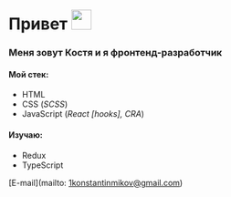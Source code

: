# Привет <img src="https://www.emojiall.com/images/60/telegram/270c.gif" width="35" />

### Меня зовут Костя и я фронтенд-разработчик

#### Мой стек:
* HTML
* CSS (_SCSS_)
* JavaScript (_React [hooks], CRA_)

#### Изучаю:
* Redux
* TypeScript

[E-mail](mailto: 1konstantinmikov@gmail.com)
